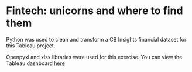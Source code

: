 # Fintech: unicorns and where to find them

Python was used to clean and transform a CB Insights financial dataset for this Tableau project.

Openpyxl and xlsx libraries were used for this exercise. You can view the Tableau dashboard [here](https://public.tableau.com/app/profile/cj.de.guzman/viz/Fintechunicornsandwheretofindthem/Fintech)

